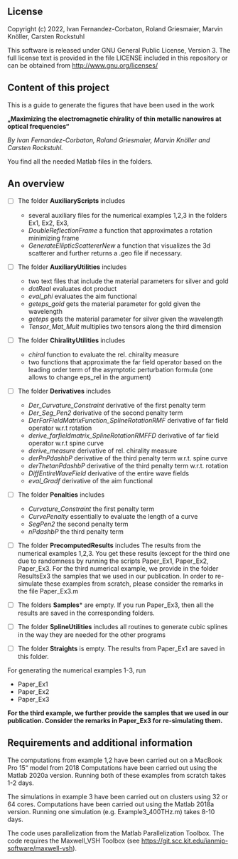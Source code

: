 ## License

Copyright (c) 2022, Ivan Fernandez-Corbaton, Roland Griesmaier, Marvin Knöller, Carsten Rockstuhl

This software is released under GNU General Public License, Version 3.
The full license text is provided in the file LICENSE included in this repository 
or can be obtained from http://www.gnu.org/licenses/

## Content of this project
This is a guide to generate the figures that have been used in the work

**„Maximizing the electromagnetic chirality of thin metallic nanowires at optical frequencies“**

_By Ivan Fernandez-Corbaton, Roland Griesmaier, Marvin Knöller and Carsten Rockstuhl._

You find all the needed Matlab files in the folders.

## An overview
- [ ] The folder **AuxiliaryScripts** includes
    - several auxiliary files for the numerical examples 1,2,3 in the folders Ex1, Ex2, Ex3,
    - 	_DoubleReflectionFrame_ a function that approximates a rotation minimizing frame
    - 	_GenerateEllipticScattererNew_ a function that visualizes the 3d scatterer and further returns a .geo file if necessary.

- [ ] The folder **AuxiliaryUtilities** includes
    - two text files that include the material parameters for silver and gold
    - _dotReal_ evaluates dot product
    - _eval_phi_ evaluates the aim functional
    - _geteps_gold_ gets the material parameter for gold given the wavelength
    - _geteps_ gets the material parameter for silver given the wavelength
    - _Tensor_Mat_Mult_ multiplies two tensors along the third dimension

- [ ] The folder **ChiralityUtilities** includes
    - _chiral_ function to evaluate the rel. chirality measure
    - two functions that approximate the far field operator based on the leading order term of the asymptotic perturbation formula (one allows to change eps_rel in the argument)

- [ ] The folder **Derivatives** includes
    - _Der_Curvature_Constraint_ derivative of the first penalty term
    - _Der_Seg_Pen2_ derivative of the second penalty term
    - _DerFarFieldMatrixFunction_SplineRotationRMF_ derivative of far field operator w.r.t rotation
    - _derive_farfieldmatrix_SplineRotationRMFFD_ derivative of far field operator w.r.t spine curve
    - _derive_measure_ derivative of rel. chirality measure
    - _derPnPdashbP_ derivative of the third penalty term w.r.t. spine curve
    - _derThetanPdashbP_ derivative of the third penalty term w.r.t. rotation
    - _DiffEntireWaveField_ derivative of the entire wave fields
    - _eval_Gradf_ derivative of the aim functional

- [ ] The folder **Penalties** includes
    - _Curvature_Constraint_ the first penalty term
    - _CurvePenalty_ essentially to evaluate the length of a curve
    - _SegPen2_ the second penalty term
    - _nPdashbP_ the third penalty term

- [ ] The folder **PrecomputedResults** includes
The results from the numerical examples 1,2,3. You get these results (except for the third one due to randomness
by running the scripts Paper_Ex1, Paper_Ex2, Paper_Ex3. For the third numerical example, we provide in the 	folder ResultsEx3 the samples that we used in our publication. 
In order to re-simulate these examples from scratch, please consider the remarks in the file Paper_Ex3.m

- [ ] The folders **Samples*** are empty. If you run Paper_Ex3, then all the results are saved in the corresponding folders.
- [ ] The folder **SplineUtilities** includes all routines to generate cubic splines in the way they are needed for the other programs 
- [ ] The folder **Straights** is empty. The results from Paper_Ex1 are saved in this folder.

For generating the numerical examples 1-3, run

- Paper_Ex1
- Paper_Ex2
- Paper_Ex3

**For the third example, we further provide the samples that we used in our publication. Consider the remarks in Paper_Ex3 for re-simulating them.**

## Requirements and additional information
The computations from example 1,2 have been carried out on a MacBook Pro 15“ model from 2018 
Computations have been carried out using the Matlab 2020a version.
Running both of these examples from scratch takes 1-2 days.

The simulations in example 3 have been carried out on clusters using 32 or 64 cores.
Computations have been carried out using the Matlab 2018a version.
Running one simulation (e.g. Example3_400THz.m) takes 8-10 days. 

The code uses parallelization from the Matlab Parallelization Toolbox.
The code requires the Maxwell_VSH Toolbox (see https://git.scc.kit.edu/ianmip-software/maxwell-vsh).
